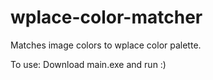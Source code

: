 # wplace-color-matcher
Matches image colors to wplace color palette.

To use:
Download main.exe and run :)
